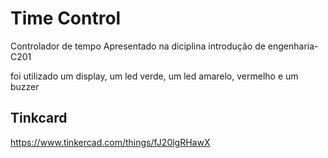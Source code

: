 # Time Control
Controlador de tempo
Apresentado na diciplina introdução de engenharia-C201

foi utilizado um display, um led verde, um led amarelo, vermelho e um buzzer

## Tinkcard
https://www.tinkercad.com/things/fJ20lgRHawX
